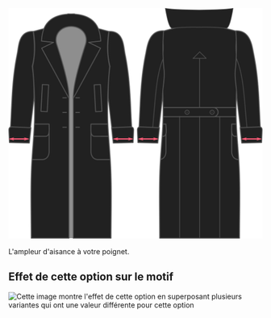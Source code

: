 ![Aisance de poignet](./cuffease.svg)

L'ampleur d'aisance à votre poignet.

## Effet de cette option sur le motif

![Cette image montre l'effet de cette option en superposant plusieurs variantes qui ont une valeur différente pour cette option](carlton\_cuffease\_sample.svg "Effet de cette option sur le motif")
